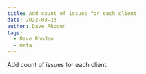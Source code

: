```yaml
---
title: Add count of issues for each client.
date: 2022-08-23
author: Dave Rhoden
tags:
  - Dave Rhoden
  - meta
---
```


Add count of issues for each client.